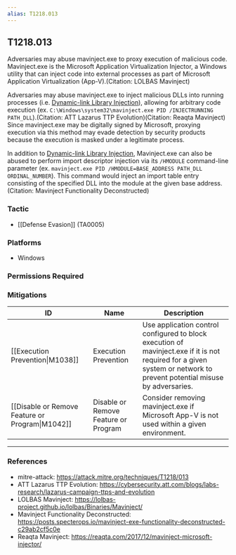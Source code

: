 ```yaml
---
alias: T1218.013
---
```


## T1218.013

Adversaries may abuse mavinject.exe to proxy execution of malicious code. Mavinject.exe is the Microsoft Application Virtualization Injector, a Windows utility that can inject code into external processes as part of Microsoft Application Virtualization (App-V).(Citation: LOLBAS Mavinject)

Adversaries may abuse mavinject.exe to inject malicious DLLs into running processes (i.e. [Dynamic-link Library Injection](https://attack.mitre.org/techniques/T1055/001)), allowing for arbitrary code execution (ex. <code>C:\Windows\system32\mavinject.exe PID /INJECTRUNNING PATH_DLL</code>).(Citation: ATT Lazarus TTP Evolution)(Citation: Reaqta Mavinject) Since mavinject.exe may be digitally signed by Microsoft, proxying execution via this method may evade detection by security products because the execution is masked under a legitimate process. 

In addition to [Dynamic-link Library Injection](https://attack.mitre.org/techniques/T1055/001), Mavinject.exe can also be abused to perform import descriptor injection via its  <code>/HMODULE</code> command-line parameter (ex. <code>mavinject.exe PID /HMODULE=BASE_ADDRESS PATH_DLL ORDINAL_NUMBER</code>). This command would inject an import table entry consisting of the specified DLL into the module at the given base address.(Citation: Mavinject Functionality Deconstructed)


### Tactic
- [[Defense Evasion]] (TA0005)

### Platforms
- Windows

### Permissions Required

### Mitigations

| ID | Name | Description |
| --- | --- | --- |
| [[Execution Prevention\|M1038]] | Execution Prevention | Use application control configured to block execution of mavinject.exe if it is not required for a given system or network to prevent potential misuse by adversaries. |
| [[Disable or Remove Feature or Program\|M1042]] | Disable or Remove Feature or Program | Consider removing mavinject.exe if Microsoft App-V is not used within a given environment. |


---
### References

- mitre-attack: https://attack.mitre.org/techniques/T1218/013
- ATT Lazarus TTP Evolution: https://cybersecurity.att.com/blogs/labs-research/lazarus-campaign-ttps-and-evolution
- LOLBAS Mavinject: https://lolbas-project.github.io/lolbas/Binaries/Mavinject/
- Mavinject Functionality Deconstructed: https://posts.specterops.io/mavinject-exe-functionality-deconstructed-c29ab2cf5c0e
- Reaqta Mavinject: https://reaqta.com/2017/12/mavinject-microsoft-injector/
